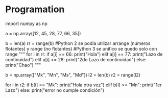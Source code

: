 # Programation
import numpy as np

a = np.array([12, 45, 28, 77, 66, 35])

b = len(a)
rr = range(b)   #Python 2 se podía utilizar arrange (números flotantes) y range (no flotantes)
                #Python 3 se unifico se quedo solo con range
"""
for i in rr:
    if a[i] == 66:
        print("Hola")
    elif a[i] == 77:
        print("Lazo de continuidad")
    elif a[i] <= 28:
        print("2do Lazo de continuidad")
    else:
        print("Chao")
"""

b = np.array(["Mk", "Mn", "Ms", "Md"])
l2 = len(b)
r2 = range(l2)

for i in r2:
    if b[i] == "Mk":
        print("Hola otra vez")
    elif b[i] >= "Mn":
        print("1er Lazo")
    else:
        print("error no cumple condición")
